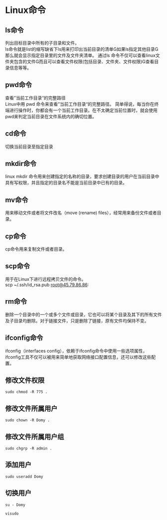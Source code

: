 # Linux命令

## ls命令

列出目标目录中所有的子目录和文件。  
ls命令就是list的缩写缺省下ls用来打印出当前目录的清单如果ls指定其他目录那么就会显示指定目录里的文件及文件夹清单。 通过ls 命令不仅可以查看linux文件夹包含的文件而且可以查看文件权限\(包括目录、文件夹、文件权限\)查看目录信息等等。

## pwd命令

查看”当前工作目录“的完整路径  
Linux中用 pwd 命令来查看”当前工作目录“的完整路径。 简单得说，每当你在终端进行操作时，你都会有一个当前工作目录。在不太确定当前位置时，就会使用pwd来判定当前目录在文件系统内的确切位置。

## cd命令

切换当前目录至指定目录

## mkdir命令

linux mkdir 命令用来创建指定的名称的目录，要求创建目录的用户在当前目录中具有写权限，并且指定的目录名不能是当前目录中已有的目录。

## mv命令

用来移动文件或者将文件改名（move \(rename\) files），经常用来备份文件或者目录。

## cp命令

cp命令用来复制文件或者目录。

## scp命令

用于在Linux下进行远程拷贝文件的命令。  
scp ~/.ssh/id\_rsa.pub root@45.79.86.86:

## rm命令

删除一个目录中的一个或多个文件或目录，它也可以将某个目录及其下的所有文件及子目录均删除。对于链接文件，只是删除了链接，原有文件均保持不变。

## ifconfig命令

ifconfig（interfaces config），依赖于ifconfig命令中使用一些选项属性，ifconfig工具不仅可以被用来简单地获取网络接口配置信息，还可以修改这些配置。

## 修改文件权限

```
sudo chmod -R 775 .
```

## 修改文件所属用户

```
sudo chown -R Domy .
```

## 修改文件所属用户组

```
sudo chgrp -R admin .
```

## 添加用户

```
sudo useradd Domy
```

## 切换用户

```
su - Domy
```

```
visudo
```



